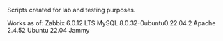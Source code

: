 Scripts created for lab and testing purposes.

Works as of:
Zabbix 6.0.12 LTS
MySQL 8.0.32-0ubuntu0.22.04.2
Apache 2.4.52
Ubuntu 22.04 Jammy
